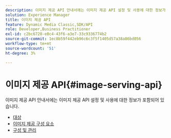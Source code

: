```yaml
---
description: 이미지 제공 API 안내서에는 이미지 제공 API 설정 및 사용에 대한 정보가 포함되어 있습니다.
solution: Experience Manager
title: 이미지 제공 API
feature: Dynamic Media Classic,SDK/API
role: Developer,Business Practitioner
exl-id: c2bc6728-e8c4-43f6-a3e7-33c9336774b2
source-git-commit: 1ec8b59f442eb96c6c3f5f1405d57a38a86bd056
workflow-type: tm+mt
source-wordcount: '51'
ht-degree: 3%

---
```


# 이미지 제공 API{#image-serving-api}

이미지 제공 API 안내서에는 이미지 제공 API 설정 및 사용에 대한 정보가 포함되어 있습니다.

* [대상](c-intended-audience.md)
* [이미지 제공 구성 요소](r-components.md)
* [구성 및 관리](c-configuration-and-administration/c-configuration-and-administration.md)
